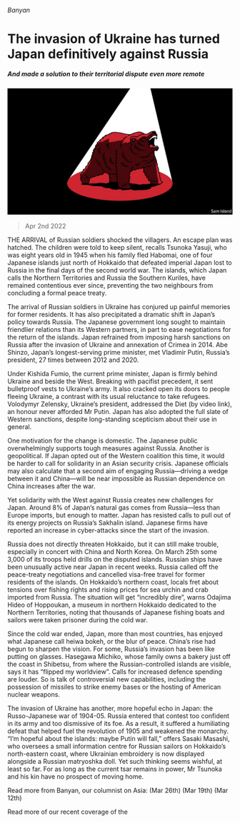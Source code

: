 ###### Banyan

# The invasion of Ukraine has turned Japan definitively against Russia 

##### And made a solution to their territorial dispute even more remote 

![image](images/20220402_ASD001_0.jpg) 

> Apr 2nd 2022 

THE ARRIVAL of Russian soldiers shocked the villagers. An escape plan was hatched. The children were told to keep silent, recalls Tsunoka Yasuji, who was eight years old in 1945 when his family fled Habomai, one of four Japanese islands just north of Hokkaido that defeated imperial Japan lost to Russia in the final days of the second world war. The islands, which Japan calls the Northern Territories and Russia the Southern Kuriles, have remained contentious ever since, preventing the two neighbours from concluding a formal peace treaty.

The arrival of Russian soldiers in Ukraine has conjured up painful memories for former residents. It has also precipitated a dramatic shift in Japan’s policy towards Russia. The Japanese government long sought to maintain friendlier relations than its Western partners, in part to ease negotiations for the return of the islands. Japan refrained from imposing harsh sanctions on Russia after the invasion of Ukraine and annexation of Crimea in 2014. Abe Shinzo, Japan’s longest-serving prime minister, met Vladimir Putin, Russia’s president, 27 times between 2012 and 2020.


Under Kishida Fumio, the current prime minister, Japan is firmly behind Ukraine and beside the West. Breaking with pacifist precedent, it sent bulletproof vests to Ukraine’s army. It also cracked open its doors to people fleeing Ukraine, a contrast with its usual reluctance to take refugees. Volodymyr Zelensky, Ukraine’s president, addressed the Diet (by video link), an honour never afforded Mr Putin. Japan has also adopted the full slate of Western sanctions, despite long-standing scepticism about their use in general.

One motivation for the change is domestic. The Japanese public overwhelmingly supports tough measures against Russia. Another is geopolitical. If Japan opted out of the Western coalition this time, it would be harder to call for solidarity in an Asian security crisis. Japanese officials may also calculate that a second aim of engaging Russia—driving a wedge between it and China—will be near impossible as Russian dependence on China increases after the war.

Yet solidarity with the West against Russia creates new challenges for Japan. Around 8% of Japan’s natural gas comes from Russia—less than Europe imports, but enough to matter. Japan has resisted calls to pull out of its energy projects on Russia’s Sakhalin island. Japanese firms have reported an increase in cyber-attacks since the start of the invasion.

Russia does not directly threaten Hokkaido, but it can still make trouble, especially in concert with China and North Korea. On March 25th some 3,000 of its troops held drills on the disputed islands. Russian ships have been unusually active near Japan in recent weeks. Russia called off the peace-treaty negotiations and cancelled visa-free travel for former residents of the islands. On Hokkaido’s northern coast, locals fret about tensions over fishing rights and rising prices for sea urchin and crab imported from Russia. The situation will get “incredibly dire”, warns Odajima Hideo of Hoppoukan, a museum in northern Hokkaido dedicated to the Northern Territories, noting that thousands of Japanese fishing boats and sailors were taken prisoner during the cold war.

Since the cold war ended, Japan, more than most countries, has enjoyed what Japanese call heiwa bokeh, or the blur of peace. China’s rise had begun to sharpen the vision. For some, Russia’s invasion has been like putting on glasses. Hasegawa Michiko, whose family owns a bakery just off the coast in Shibetsu, from where the Russian-controlled islands are visible, says it has “flipped my worldview”. Calls for increased defence spending are louder. So is talk of controversial new capabilities, including the possession of missiles to strike enemy bases or the hosting of American nuclear weapons.

The invasion of Ukraine has another, more hopeful echo in Japan: the Russo-Japanese war of 1904-05. Russia entered that contest too confident in its army and too dismissive of its foe. As a result, it suffered a humiliating defeat that helped fuel the revolution of 1905 and weakened the monarchy. “I’m hopeful about the islands: maybe Putin will fall,” offers Sasaki Masashi, who oversees a small information centre for Russian sailors on Hokkaido’s north-eastern coast, where Ukrainian embroidery is now displayed alongside a Russian matryoshka doll. Yet such thinking seems wishful, at least so far. For as long as the current tsar remains in power, Mr Tsunoka and his kin have no prospect of moving home.

Read more from Banyan, our columnist on Asia: (Mar 26th) (Mar 19th) (Mar 12th)

Read more of our recent coverage of the 

